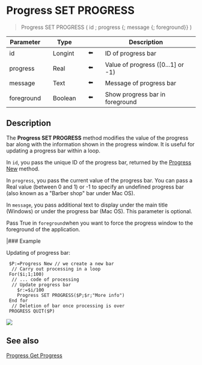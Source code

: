 # Progress SET PROGRESS  

> Progress SET PROGRESS ( id ; progress {; message {; foreground}} )

| Parameter |     | Type |     |     |     | Description |     |
| --- | --- | --- | --- | --- | --- | --- | --- |
| id  |     | Longint |     | ⬅️ |     | ID of progress bar |     |
| progress |     | Real |     | ⬅️ |     | Value of progress (\[0...1\] or -1) |     |
| message |     | Text |     | ⬅️ |     | Message of progress bar |     |
| foreground |     | Boolean |     | ⬅️ |     | Show progress bar in foreground |     |

## Description

The **Progress SET PROGRESS** method modifies the value of the progress bar along with the information shown in the progress window. It is useful for updating a progress bar within a loop.

In `id`, you pass the unique ID of the progress bar, returned by the [Progress New](Progress%20New.md) method.

In `progress`, you pass the current value of the progress bar. You can pass a Real value (between 0 and 1) or -1 to specify an undefined progress bar (also known as a "Barber shop" bar under Mac OS).

In `message`, you pass additional text to display under the main title (Windows) or under the progress bar (Mac OS). This parameter is optional.

Pass True in `foreground`when you want to force the progress window to the foreground of the application.

|### Example  

Updating of progress bar:  

```4d
 $P:=Progress New // we create a new bar  
  // Carry out processing in a loop  
 For($i;1;100)  
  // ... code of processing  
  // Update progress bar  
    $r:=$i/100  
    Progress SET PROGRESS($P;$r;"More info")  
 End for  
  // Deletion of bar once processing is over  
 PROGRESS QUIT($P)
```

![](https://doc.4d.com/4Dv19/picture/926830/pict926830.en.png)

## See also

[Progress Get Progress](Progress%20Get%20Progress.md)
